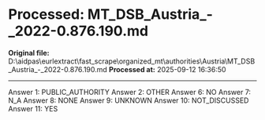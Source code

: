 # Processed: MT_DSB_Austria_-_2022-0.876.190.md

**Original file:** D:\aidpas\eurlextract\fast_scrape\organized_mt\authorities\Austria\MT_DSB_Austria_-_2022-0.876.190.md
**Processed at:** 2025-09-12 16:36:50

---

Answer 1: PUBLIC_AUTHORITY
Answer 2: OTHER
Answer 6: NO
Answer 7: N_A
Answer 8: NONE
Answer 9: UNKNOWN
Answer 10: NOT_DISCUSSED
Answer 11: YES